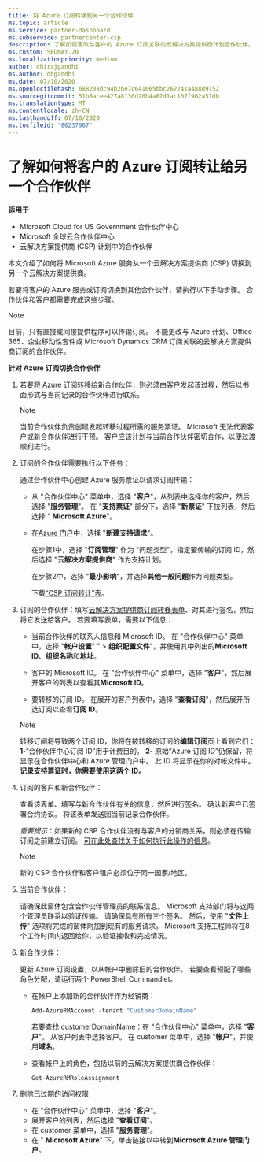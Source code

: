 ```yaml
---
title: 将 Azure 订阅转移到另一个合作伙伴
ms.topic: article
ms.service: partner-dashboard
ms.subservice: partnercenter-csp
description: 了解如何更改与客户的 Azure 订阅关联的云解决方案提供商计划合作伙伴。
ms.custom: SEOMAY.20
ms.localizationpriority: medium
author: dhirajgandhi
ms.author: dhgandhi
ms.date: 07/10/2020
ms.openlocfilehash: 688208dc94b2be7c641065bbc262241a488d9152
ms.sourcegitcommit: 51b8acee427a8130d20b4a82d1ac107f962a51db
ms.translationtype: MT
ms.contentlocale: zh-CN
ms.lasthandoff: 07/10/2020
ms.locfileid: "86237967"
---
```

# <a name="learn-how-to-transfer-a-customers-azure-subscriptions-to-another-partner"></a>了解如何将客户的 Azure 订阅转让给另一个合作伙伴

**适用于**

- Microsoft Cloud for US Government 合作伙伴中心
- Microsoft 全球云合作伙伴中心
- 云解决方案提供商 (CSP) 计划中的合作伙伴

本文介绍了如何将 Microsoft Azure 服务从一个云解决方案提供商 (CSP) 切换到另一个云解决方案提供商。

若要将客户的 Azure 服务或订阅切换到其他合作伙伴，请执行以下手动步骤。 合作伙伴和客户都需要完成这些步骤。

>[!Note]  
>目前，只有直接或间接提供程序可以传输订阅。
>不能更改与 Azure 计划、Office 365、企业移动性套件或 Microsoft Dynamics CRM 订阅关联的云解决方案提供商订阅的合作伙伴。

**针对 Azure 订阅切换合作伙伴**

1. 若要将 Azure 订阅转移给新合作伙伴，则必须由客户发起该过程，然后以书面形式与当前记录的合作伙伴进行联系。

   >[!Note]
   >当前合作伙伴负责创建发起转移过程所需的服务票证。 Microsoft 无法代表客户或新合作伙伴进行干预。 客户应该计划与当前合作伙伴密切合作，以便过渡顺利进行。

2. 订阅的合作伙伴需要执行以下任务：

   通过合作伙伴中心创建 Azure 服务票证以请求订阅传输：

   - 从 "合作伙伴中心" 菜单中，选择 "**客户**"，从列表中选择你的客户，然后选择 "**服务管理**"。 在 "**支持票证**" 部分下，选择 "**新票证**" 下拉列表，然后选择 " **Microsoft Azure**"。

   - 在[Azure 门户](https://portal.azure.com)中，选择 "**新建支持请求**"。

     在步骤1中，选择 "**订阅管理**" 作为 "问题类型"，指定要传输的订阅 ID，然后选择 "**云解决方案提供商**" 作为支持计划。

     在步骤2中，选择 "**最小影响**"，并选择**其他一般问题**作为问题类型。

     下载[“CSP 订阅转让”表](https://query.prod.cms.rt.microsoft.com/cms/api/am/binary/RE4ATIA)。

3. 订阅的合作伙伴：填写[云解决方案提供商订阅转移表单](https://query.prod.cms.rt.microsoft.com/cms/api/am/binary/RE4ATIA)、对其进行签名，然后将它发送给客户。 若要填写表单，需要以下信息：

   - 当前合作伙伴的联系人信息和 Microsoft ID。 在 "合作伙伴中心" 菜单中，选择 "**帐户设置**" " &gt; **组织配置文件**"，并使用其中列出的**Microsoft ID**、**组织名称**和**地址**。

   - 客户的 Microsoft ID。 在 "合作伙伴中心" 菜单中，选择 "**客户**"，然后展开客户的列表以查看其**Microsoft ID**。

   - 要转移的订阅 ID。 在展开的客户列表中，选择 "**查看订阅**"，然后展开所选订阅以查看**订阅 ID**。

   >[!Note]
   >转移订阅将导致两个订阅 ID，你将在被转移的订阅的**编辑订阅**页上看到它们：**1**-“合作伙伴中心订阅 ID”用于计费目的。 **2**- 原始“Azure 订阅 ID”仍保留，将显示在合作伙伴中心和 Azure 管理门户中。 此 ID 将显示在你的对帐文件中。  **记录支持票证时，你需要使用这两个 ID。**

4. 订阅的客户和新合作伙伴：

   查看该表单、填写与新合作伙伴有关的信息，然后进行签名。 确认新客户已签署合约协议。 将该表单发送回当前记录合作伙伴。

   *重要提示*：如果新的 CSP 合作伙伴没有与客户的分销商关系，则必须在传输订阅之前建立订阅。 [可在此处查找关于如何执行此操作的信息](request-a-relationship-with-a-customer.md)。

   >[!Note]
   >新的 CSP 合作伙伴和客户租户必须位于同一国家/地区。 

5. 当前合作伙伴：

   请确保此窗体包含合作伙伴管理员的联系信息。 Microsoft 支持部门将与这两个管理员联系以验证传输。 请确保具有所有三个签名。 然后，使用 "**文件上传**" 选项将完成的窗体附加到现有的服务请求。 Microsoft 支持工程师将在8个工作时间内返回给你，以验证接收和完成情况。

6. 新合作伙伴：

   更新 Azure 订阅设置，以从帐户中删除旧的合作伙伴。 若要查看预配了哪些角色分配，请运行两个 PowerShell Commandlet。

   - 在帐户上添加新的合作伙伴作为经销商：

     ```powershell
     Add-AzureRMAccount -tenant "CustomerDomainName"
     ```

     若要查找 customerDomainName：在 "合作伙伴中心" 菜单中，选择 "**客户**"。 从客户列表中选择客户。 在 customer 菜单中，选择 "**帐户**"，并使用**域名**。

   - 查看帐户上的角色，包括以前的云解决方案提供商合作伙伴：

     ```powershell
     Get-AzureRMRoleAssignment
     ```

7. 删除已过期的访问权限

   - 在 "合作伙伴中心" 菜单中，选择 "**客户**"。
   - 展开客户的列表，然后选择 "**查看订阅**"。
   - 在 customer 菜单中，选择 "**服务管理**"。
   - 在 " **Microsoft Azure**" 下，单击链接以中转到**Microsoft Azure 管理门户**。
